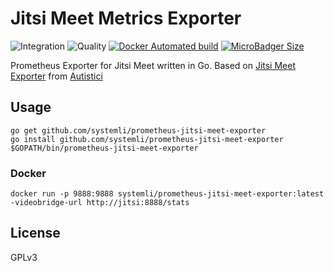 # Jitsi Meet Metrics Exporter

![Integration](https://github.com/systemli/prometheus-jitsi-meet-exporter/workflows/Integration/badge.svg?branch=master) ![Quality](https://github.com/systemli/prometheus-jitsi-meet-exporter/workflows/Quality/badge.svg?branch=master) [![Docker Automated build](https://img.shields.io/docker/automated/systemli/prometheus-jitsi-meet-exporter.svg)](https://hub.docker.com/r/systemli/prometheus-jitsi-meet-exporter/) [![MicroBadger Size](https://img.shields.io/microbadger/image-size/systemli/prometheus-jitsi-meet-exporter.svg)](https://hub.docker.com/r/systemli/prometheus-jitsi-meet-exporter/)

Prometheus Exporter for Jitsi Meet written in Go. Based on [Jitsi Meet Exporter](https://git.autistici.org/ai3/tools/jitsi-prometheus-exporter) from [Autistici](https://www.autistici.org/)

## Usage

```
go get github.com/systemli/prometheus-jitsi-meet-exporter
go install github.com/systemli/prometheus-jitsi-meet-exporter
$GOPATH/bin/prometheus-jitsi-meet-exporter
```

### Docker

```
docker run -p 9888:9888 systemli/prometheus-jitsi-meet-exporter:latest -videobridge-url http://jitsi:8888/stats 
```

## License

GPLv3

